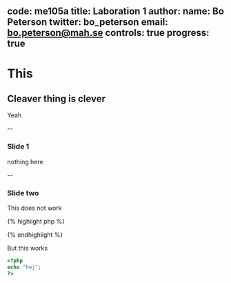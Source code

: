 code: me105a
title: Laboration 1
author:
  name: Bo Peterson
  twitter: bo_peterson
  email: bo.peterson@mah.se
controls: true
progress: true
---

# This

## Cleaver thing is clever

Yeah

--

### Slide 1

nothing here

--

### Slide two

This does not work

{% highlight php %}
<?php
echo "hej";
?>
{% endhighlight %}

But this works

```php
<?php
echo "hej";
?>
```
